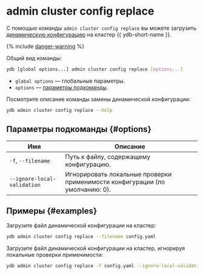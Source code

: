 # admin cluster config replace

С помощью команды `admin cluster config replace` вы можете загрузить [динамическую конфигурацию](../../../../../maintenance/manual/dynamic-config.md) на кластер {{ ydb-short-name }}.

{% include [danger-warning](../_includes/danger-warning.md) %}

Общий вид команды:

```bash
ydb [global options...] admin cluster config replace [options...]
```

* `global options` — глобальные параметры.
* `options` — [параметры подкоманды](#options).

Посмотрите описание команды замены динамической конфигурации:

```bash
ydb admin cluster config replace --help
```

## Параметры подкоманды {#options}

Имя | Описание
---|---
`-f`, `--filename` | Путь к файлу, содержащему конфигурацию.
`--ignore-local-validation` | Игнорировать локальные проверки применимости конфигурации (по умолчанию: 0).

## Примеры {#examples}

Загрузите файл динамической конфигурации на кластер:

```bash
ydb admin cluster config replace --filename сonfig.yaml
```

Загрузите файл динамической конфигурации на кластер, игнорируя локальные проверки применимости:

```bash
ydb admin cluster config replace -f config.yaml --ignore-local-validation
```

